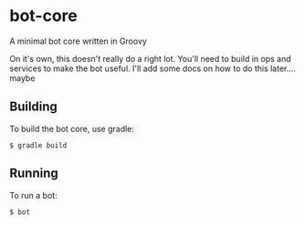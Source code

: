 bot-core
========

A minimal bot core written in Groovy

On it's own, this doesn't really do a right lot. You'll need to build in ops
and services to make the bot useful. I'll add some docs on how to do this
later.... maybe

Building
--------

To build the bot core, use gradle:

`$ gradle build`

Running
-------

To run a bot:

`$ bot`
